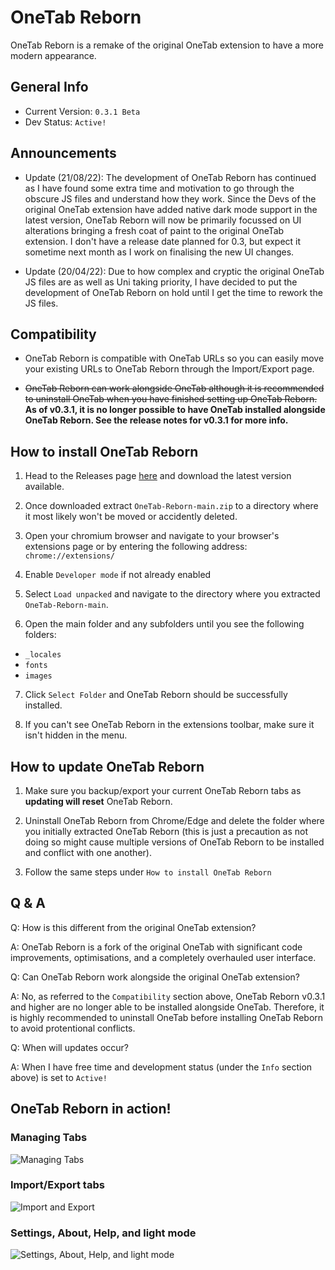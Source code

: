 # OneTab Reborn
OneTab Reborn is a remake of the original OneTab extension to have a more modern appearance.

## General Info
- Current Version: `0.3.1 Beta`
- Dev Status: `Active!`

## Announcements
- Update (21/08/22): The development of OneTab Reborn has continued as I have found some extra time and motivation to go through the obscure JS files and understand how they work. Since the Devs of the original OneTab extension have added native dark mode support in the latest version, OneTab Reborn will now be primarily focussed on UI alterations bringing a fresh coat of paint to the original OneTab extension. I don't have a release date planned for 0.3, but expect it sometime next month as I work on finalising the new UI changes.

- Update (20/04/22): Due to how complex and cryptic the original OneTab JS files are as well as Uni taking priority, I have decided to put the development of OneTab Reborn on hold until I get the time to rework the JS files.

## Compatibility
- OneTab Reborn is compatible with OneTab URLs so you can easily move your existing URLs to OneTab Reborn through the Import/Export page.

- ~~OneTab Reborn can work alongside OneTab although it is recommended to uninstall OneTab when you have finished setting up OneTab Reborn.~~ **As of v0.3.1, it is no longer possible to have OneTab installed alongside OneTab Reborn. See the release notes for v0.3.1 for more info.**


## How to install OneTab Reborn
1. Head to the Releases page [here](https://github.com/Nuzza/OneTab-Reborn/releases) and download the latest version available.

2. Once downloaded extract `OneTab-Reborn-main.zip` to a directory where it most likely won't be moved or accidently deleted.

3. Open your chromium browser and navigate to your browser's extensions page or by entering the following address: `chrome://extensions/`

4. Enable `Developer mode` if not already enabled

5. Select `Load unpacked` and navigate to the directory where you extracted `OneTab-Reborn-main`.

6. Open the main folder and any subfolders until you see the following folders:
- `_locales`
- `fonts`
- `images`

7. Click `Select Folder` and OneTab Reborn should be successfully installed.

8. If you can't see OneTab Reborn in the extensions toolbar, make sure it isn't hidden in the menu.

## How to update OneTab Reborn

1. Make sure you backup/export your current OneTab Reborn tabs as **updating will reset** OneTab Reborn.

2. Uninstall OneTab Reborn from Chrome/Edge and delete the folder where you initially extracted OneTab Reborn (this is just a precaution as not doing so might cause multiple versions of OneTab Reborn to be installed and conflict with one another).

3. Follow the same steps under `How to install OneTab Reborn`

## Q & A
Q: How is this different from the original OneTab extension?

A: OneTab Reborn is a fork of the original OneTab with significant code improvements, optimisations, and a completely overhauled user interface.

Q: Can OneTab Reborn work alongside the original OneTab extension?

A: No, as referred to the `Compatibility` section above, OneTab Reborn v0.3.1 and higher are no longer able to be installed alongside OneTab. Therefore, it is highly recommended to uninstall OneTab before installing OneTab Reborn to avoid protentional conflicts.

Q: When will updates occur?

A: When I have free time and development status (under the `Info` section above) is set to `Active!`

## OneTab Reborn in action!
### Managing Tabs
![Managing Tabs](https://user-images.githubusercontent.com/29596317/191797273-f9c0cdca-5e71-40a5-b586-103f47dd07a0.gif)

### Import/Export tabs
![Import and Export](https://user-images.githubusercontent.com/29596317/191797380-f4570911-56a9-4ddf-b5c8-ed40a1e8c044.gif)

### Settings, About, Help, and light mode
![Settings, About, Help, and light mode](https://user-images.githubusercontent.com/29596317/191799570-1c11fd25-2690-42d8-9315-01ee89a9be5d.gif)
